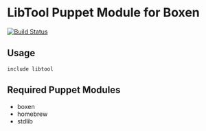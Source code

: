 # LibTool Puppet Module for Boxen

[![Build Status](https://travis-ci.org/boxen/puppet-libtool.png?branch=master)](https://travis-ci.org/boxen/puppet-libtool)

## Usage

```puppet
include libtool
```

## Required Puppet Modules

* boxen
* homebrew
* stdlib
